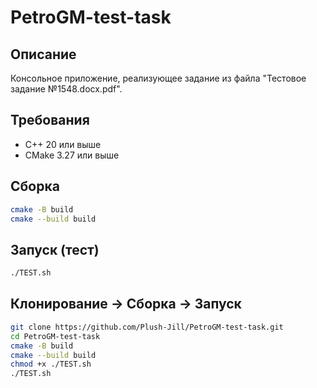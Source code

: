 # PetroGM-test-task

## Описание
Консольное приложение, реализующее задание из файла "Тестовое задание №1548.docx.pdf".

## Требования
- C++ 20 или выше
- CMake 3.27 или выше

## Сборка
```bash
cmake -B build
cmake --build build
```
## Запуск (тест)
```bash
./TEST.sh
```

## Клонирование -> Сборка -> Запуск
```bash
git clone https://github.com/Plush-Jill/PetroGM-test-task.git
cd PetroGM-test-task
cmake -B build
cmake --build build
chmod +x ./TEST.sh
./TEST.sh
```